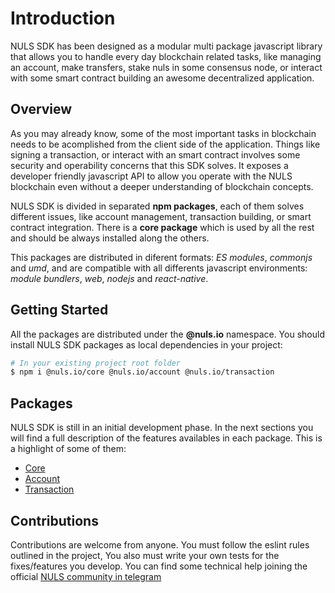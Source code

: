 # Introduction
NULS SDK has been designed as a modular multi package javascript library that allows you to handle every day blockchain related tasks, like managing an account, make transfers, stake nuls in some consensus node, or interact with some smart contract building an awesome decentralized application.

## Overview
As you may already know, some of the most important tasks in blockchain needs to be acomplished from the client side of the application. Things like signing a transaction, or interact with an smart contract involves some security and operability concerns that this SDK solves. It exposes a developer friendly javascript API to allow you operate with the NULS blockchain even without a deeper understanding of blockchain concepts.

NULS SDK is divided in separated __npm packages__, each of them solves different issues, like account management, transaction building, or smart contract integration. There is a __core package__ which is used by all the rest and should be always installed along the others.

This packages are distributed in diferent formats: _ES modules_, _commonjs_ and _umd_, and are compatible with all differents javascript environments: _module bundlers_, _web_, _nodejs_ and _react-native_. 

## Getting Started

All the packages are distributed under the __@nuls.io__ namespace.
You should install NULS SDK packages as local dependencies in your project:

```bash
# In your existing project root folder
$ npm i @nuls.io/core @nuls.io/account @nuls.io/transaction
```

## Packages

NULS SDK is still in an initial development phase. In the next sections you will find a full description of the features availables in each package. This is a highlight of some of them:

- [Core](/guide/core/#core-package)
- [Account](/guide/account/#account-package)
- [Transaction](/guide/transaction/)

## Contributions
Contributions are welcome from anyone. You must follow the eslint rules outlined
in the project, You also must write your own tests for the fixes/features you develop.
You can find some technical help joining the official [NULS community in telegram](https://t.me/Nulsio)
